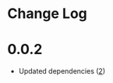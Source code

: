 Change Log
==========

# 0.0.2

* Updated dependencies ([2][2])

[2]: https://github.com/yola/throttleq/pull/2
